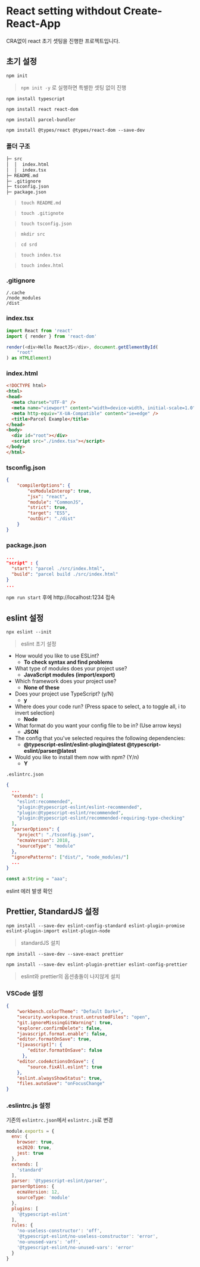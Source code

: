 # React setting withdout Create-React-App

CRA없이 react 초기 셋팅을 진행한 프로젝트입니다.

## 초기 설정

`npm init`
> `npm init -y` 로 실행하면 특별한 셋팅 없이 진행

`npm install typescript`

`npm install react react-dom`

`npm install parcel-bundler`

`npm install @types/react @types/react-dom --save-dev`

### 폴더 구조

```sh
├─ src
│  │  index.html
│  │  index.tsx
├─ README.md
├─ .gitignore
├─ tsconfig.json
├─ package.json
```
> `touch README.md`

> `touch .gitignote`

> `touch tsconfig.json`

> `mkdir src`

> `cd srd`

> `touch index.tsx`

> `touch index.html`


### .gitignore
```
/.cache
/node_modules
/dist
```

### index.tsx
```js
import React from 'react'
import { render } from 'react-dom'

render(<div>Hello ReactJS</div>, document.getElementById(
    "root"
) as HTMLElement)
```

### index.html
```html
<!DOCTYPE html>
<html>
<head>
  <meta charset="UTF-8" />
  <meta name="viewport" content="width=device-width, initial-scale=1.0" />
  <meta http-equiv="X-UA-Compatible" content="ie=edge" />
  <title>Parcel Example</title>
</head>
<body>
  <div id="root"></div>
  <script src="./index.tsx"></script>
</body>
</html>
```

### tsconfig.json
```json
{
    "compilerOptions": {
        "esModuleInterop": true,
        "jsx": "react",
        "module": "CommonJS",
        "strict": true,
        "target": "ES5",
        "outDir": "./dist"
    }
}
```

### package.json
```json
...
"script" : {
  "start": "parcel ./src/index.html",
  "build": "parcel build ./src/index.html"
}
...
```

`npm run start` 후에 http://localhost:1234 접속










## eslint 설정

`npx eslint --init`
> eslint 초기 설정

- How would you like to use ESLint?
  - **To check syntax and find problems**
- What type of modules does your project use?
  - **JavaScript modules (import/export)**
- Which framework does your project use?
  - **None of these**
- Does your project use TypeScript? (y/N)
  - **y**
- Where does your code run? (Press space to select, a to toggle all, i to invert selection)
  - **Node**
- What format do you want your config file to be in? (Use arrow keys)
  - **JSON**
- The config that you've selected requires the following dependencies:
  - **@typescript-eslint/eslint-plugin@latest @typescript-eslint/parser@latest**
- Would you like to install them now with npm? (Y/n)
  - **Y**

`.eslintrc.json`
```json
{
  ...
  "extends": [
    "eslint:recommended",
    "plugin:@typescript-eslint/eslint-recommended",
    "plugin:@typescript-eslint/recommended",
    "plugin:@typescript-eslint/recommended-requiring-type-checking"
  ],
  "parserOptions": {
    "project": "./tsconfig.json",
    "ecmaVersion": 2018,
    "sourceType": "module"
  },
  "ignorePatterns": ["dist/", "node_modules/"]
  ...
}
```




```ts
const a:String = "aaa";
```
eslint 에러 발생 확인










## Prettier, StandardJS 설정

`npm install --save-dev eslint-config-standard eslint-plugin-promise eslint-plugin-import eslint-plugin-node`
> standardJS 설치

`npm install --save-dev --save-exact prettier`

`npm install --save-dev eslint-plugin-prettier eslint-config-prettier`
> eslint와 prettier의 옵션충돌이 나지않게 설치


### VSCode 설정
```json
{
    "workbench.colorTheme": "Default Dark+",
    "security.workspace.trust.untrustedFiles": "open",
    "git.ignoreMissingGitWarning": true,
    "explorer.confirmDelete": false,
    "javascript.format.enable": false,
    "editor.formatOnSave": true,
    "[javascript]": {
        "editor.formatOnSave": false
      },
    "editor.codeActionsOnSave": {
        "source.fixAll.eslint": true
    },
    "eslint.alwaysShowStatus": true,
    "files.autoSave": "onFocusChange"
}
```

### .eslintrc.js 설정

기존의 `eslintrc.json`에서 `eslintrc.js`로 변경
```js
module.exports = {
  env: {
    browser: true,
    es2020: true,
    jest: true
  },
  extends: [
    'standard'
  ],
  parser: '@typescript-eslint/parser',
  parserOptions: {
    ecmaVersion: 12,
    sourceType: 'module'
  },
  plugins: [
    '@typescript-eslint'
  ],
  rules: {
    'no-useless-constructor': 'off',
    '@typescript-eslint/no-useless-constructor': 'error',
    'no-unused-vars': 'off',
    '@typescript-eslint/no-unused-vars': 'error'
  }
}
```


